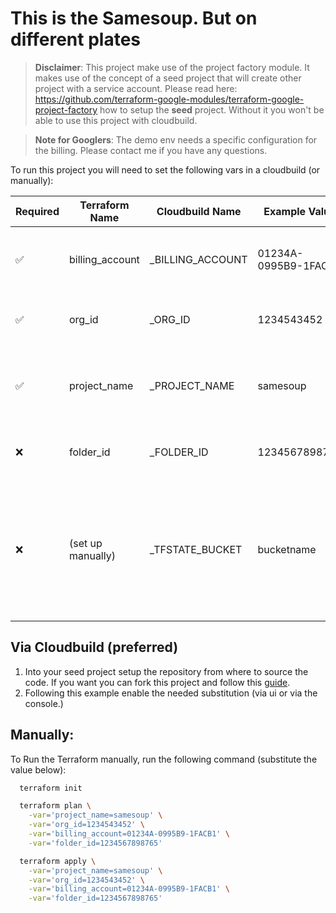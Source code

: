 # This is the Samesoup. But on different plates

> **Disclaimer**: This project make use of the project factory module. It makes use of the concept of a seed project that will create other project with a service account. Please read here: https://github.com/terraform-google-modules/terraform-google-project-factory how to setup the **seed** project. Without it you won't be able to use this project with cloudbuild.

> **Note for Googlers**: The demo env needs a specific configuration for the billing. Please contact me if you have any questions.


To run this project you will need to set the following vars in a cloudbuild (or manually):

| Required | Terraform Name| Cloudbuild Name  | Example Value | Description |
|---|---|---|---|---|
| ✅ | billing_account | _BILLING_ACCOUNT | 01234A-0995B9-1FACB1  | Billing account required to create the project |
| ✅ | org_id | _ORG_ID | 1234543452 | The Organization ID of the project |
| ✅ | project_name | _PROJECT_NAME | samesoup | The Name of the project (It doesn't need to be unique) |
| ❌ | folder_id | _FOLDER_ID | 1234567898765  | The ID of the folder that owns the project |
| ❌ | (set up manually) | _TFSTATE_BUCKET | bucketname | The name of the bucket that will retain the terraform state, used in Cloudbuild (but highly suggested for anyone)|

## Via Cloudbuild (preferred)
1) Into your seed project setup the repository from where to source the code. 
If you want you can fork this project and follow this [guide](https://cloud.google.com/build/docs/automating-builds/github/build-repos-from-github).
2) Following this example enable the needed substitution (via ui or via the console.)

## Manually:

To Run the Terraform manually, run the following command (substitute the value below):

```bash
  terraform init

  terraform plan \
    -var='project_name=samesoup' \
    -var='org_id=1234543452' \
    -var='billing_account=01234A-0995B9-1FACB1' \
    -var='folder_id=1234567898765'

  terraform apply \
    -var='project_name=samesoup' \
    -var='org_id=1234543452' \
    -var='billing_account=01234A-0995B9-1FACB1' \
    -var='folder_id=1234567898765'
```
